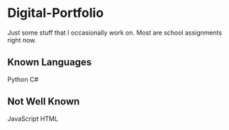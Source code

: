 # Digital-Portfolio

Just some stuff that I occasionally work on. Most are school assignments right now.

## Known Languages

Python
C#

## Not Well Known

JavaScript
HTML
